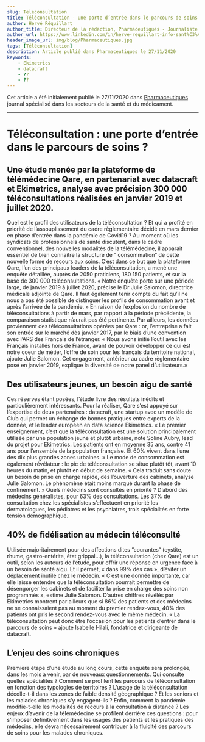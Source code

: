 ```yaml
---
slug: Teleconsultation
title: Téléconsultation - une porte d’entrée dans le parcours de soins ?
author: Hervé Réquillart
author_title: Directeur de la rédaction, Pharmaceutiques - Journaliste santé - Animateur de débats - Chroniqueur
author_url: https://www.linkedin.com/in/herve-requillart-info-sant%C3%A9/
header_image_url: img/blog/Pharmaceutiques.jpg
tags: [Téléconsultation]
description: Article publié dans Pharmaceutiques le 27/11/2020
keywords:
    - Ekimetrics
    - datacraft
    - ??
    - ??
---
```


Cet article a été initialement publié le 27/11/2020 dans [Pharmaceutiques](https://pharmaceutiques.com/actualites/nouvelles-technologies/teleconsultation-une-porte-dentree-dans-le-parcours-de-soins/) journal spécialisé dans les secteurs de la santé et du médicament.

<!--truncate-->

---

# Téléconsultation : une porte d’entrée dans le parcours de soins ?

## Une étude menée par la plateforme de télémédecine Qare, en partenariat avec datacraft et Ekimetrics, analyse avec précision 300 000 téléconsultations réalisées en janvier 2019 et juillet 2020.

Quel est le profil des utilisateurs de la téléconsultation ? Et qui a profité en priorité de l’assouplissement du cadre règlementaire décidé en mars dernier en phase d’entrée dans la pandémie de Covid19 ? Au moment où les syndicats de professionnels de santé discutent, dans le cadre conventionnel, des nouvelles modalités de la télémédecine, il apparait essentiel de bien connaitre la structure de ” consommation” de cette nouvelle forme de recours aux soins. C’est dans ce but que la plateforme Qare, l’un des principaux leaders de la téléconsultation, a mené une enquête détaillée, auprès de 2050 praticiens, 180 150 patients, et sur la base de 300 000 téléconsultations. « Notre enquête porte sur une période large, de janvier 2019 à juillet 2020, précise le Dr Julie Salomon, directrice médicale adjointe de Qare. Il faut également tenir compte du fait qu’il ne nous a pas été possible de distinguer les profils de consommation avant et après l’arrivée de la pandémie. » En raison de l’explosion du nombre de téléconsultations à partir de mars, par rapport à la période précédente, la comparaison statistique n’aurait pas été pertinente. Par ailleurs, les données proviennent des téléconsultations opérées par Qare : or, l’entreprise a fait son entrée sur le marché dès janvier 2017, par le biais d’une convention avec l’ARS des Français de l’étranger. « Nous avons initié l’outil avec les Français installés hors de France, avant de pouvoir développer ce qui est notre coeur de métier, l’offre de soin pour les français du territoire national, ajoute Julie Salomon. Cet engagement, antérieur au cadre règlementaire posé en janvier 2019, explique la diversité de notre panel d’utilisateurs.» 


## Des utilisateurs jeunes, un besoin aigu de santé

Ces réserves étant posées, l’étude livre des résultats inédits et particulièrement intéressants. Pour la réaliser, Qare s’est appuyé sur l’expertise de deux partenaires : datacraft, une startup avec un modèle de Club qui permet un échange de bonnes pratiques entre experts de la donnée, et le leader européen en data science Ekimetrics. « Le premier enseignement, c’est que la téléconsultation est une solution principalement utilisée par une population jeune et plutôt urbaine, note Soline Aubry, lead du projet pour Ekimetrics. Les patients ont en moyenne 35 ans, contre 41 ans pour l’ensemble de la population française. Et 60% vivent dans l’une des dix plus grandes zones urbaines. » Le mode de consommation est également révélateur : le pic de téléconsultation se situe plutôt tôt, avant 10 heures du matin, et plutôt en début de semaine. « Cela traduit sans doute un besoin de prise en charge rapide, dès l’ouverture des cabinets, analyse Julie Salomon. Le phénomène était moins marqué durant la phase de confinement. » Quels médecins sont consultés en priorité ? D’abord des médecins généralistes, pour 63% des consultations. Les 37% de consultation chez les spécialistes s’effectuent en priorité les dermatologues, les pédiatres et les psychiatres, trois spécialités en forte tension démographique.


## 40% de fidélisation au médecin téléconsulté

Utilisée majoritairement pour des affections dites ”courantes” (cystite, rhume, gastro-entérite, état grippal…), la téléconsultation (chez Qare) est un outil, selon les auteurs de l’étude, pour offrir une réponse en urgence face à un besoin de santé aigu. Et il permet, « dans 99% des cas », d’éviter un déplacement inutile chez le médecin. « C’est une donnée importante, car elle laisse entendre que la téléconsultation pourrait permettre de désengorger les cabinets et de faciliter la prise en charge des soins non programmés », estime Julie Salomon. D’autres chiffres révélés par Ekimetrics montrent par ailleurs que si 86% des patients et des médecins ne se connaissaient pas au moment du premier rendez-vous, 40% des patients ont pris le second rendez-vous avec le même médecin. « La téléconsultation peut donc être l’occasion pour les patients d’entrer dans le parcours de soins » ajoute Isabelle Hilali, fondatrice et dirigeante de datacraft.


## L’enjeu des soins chroniques

Première étape d’une étude au long cours, cette enquête sera prolongée, dans les mois à venir, par de nouveaux questionnements. Qui consulte quelles spécialités ? Comment se profilent les parcours de téléconsultation en fonction des typologies de territoires ? L’usage de la téléconsultation décolle-t-il dans les zones de faible densité géographique ? Et les seniors et les malades chroniques s’y engagent-ils ? Enfin, comment la pandémie modifie-t-elle les modalités de recours à la consultation à distance ? Les enjeux d’avenir de la télémédecine se profilent derrière ces questions : pour s’imposer définitivement dans les usages des patients et les pratiques des médecins, elle devra nécessairement contribuer à la fluidité des parcours de soins pour les malades chroniques.

